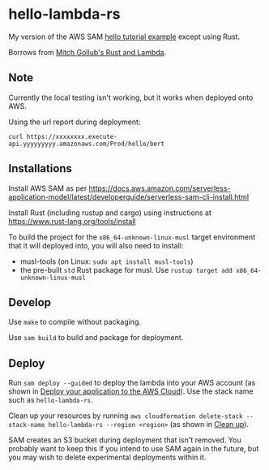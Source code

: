# hello-lambda-rs

My version of the AWS SAM [hello tutorial example](https://docs.aws.amazon.com/serverless-application-model/latest/developerguide/serverless-getting-started-hello-world.html) except using Rust.

Borrows from [Mitch Gollub's Rust and Lambda](https://mitchgollub.com/rust-and-aws-lambda/).

## Note

Currently the local testing isn't working, but it works when deployed onto AWS.

Using the url report during deployment:

`curl https://xxxxxxxx.execute-api.yyyyyyyyy.amazonaws.com/Prod/hello/bert`


## Installations

Install AWS SAM as per https://docs.aws.amazon.com/serverless-application-model/latest/developerguide/serverless-sam-cli-install.html

Install Rust (including rustup and cargo) using instructions at https://www.rust-lang.org/tools/install

To build the project for the `x86_64-unknown-linux-musl` target environment that it will deployed into, you will also need to install:
* musl-tools (on Linux: `sudo apt install musl-tools`)
* the pre-built `std` Rust package for musl. Use `rustup target add x86_64-unknown-linux-musl`

## Develop

Use `make` to compile without packaging.

Use `sam build` to build and package for deployment.


## Deploy

Run `sam deploy --guided` to deploy the lambda into your AWS account (as shown in [Deploy your application to the AWS Cloud](https://docs.aws.amazon.com/serverless-application-model/latest/developerguide/serverless-getting-started-hello-world.html#serverless-getting-started-hello-world-deploy)).  Use the stack name such as `hello-lambda-rs`.

Clean up your resources by running `aws cloudformation delete-stack --stack-name hello-lambda-rs --region <region>` (as shown in [Clean up](https://docs.aws.amazon.com/serverless-application-model/latest/developerguide/serverless-getting-started-hello-world.html#serverless-getting-started-hello-world-cleanup)).

SAM creates an S3 bucket during deployment that isn't removed. You probably want to keep this if you intend to use SAM again in the future, but you may wish to delete experimental deployments within it.

